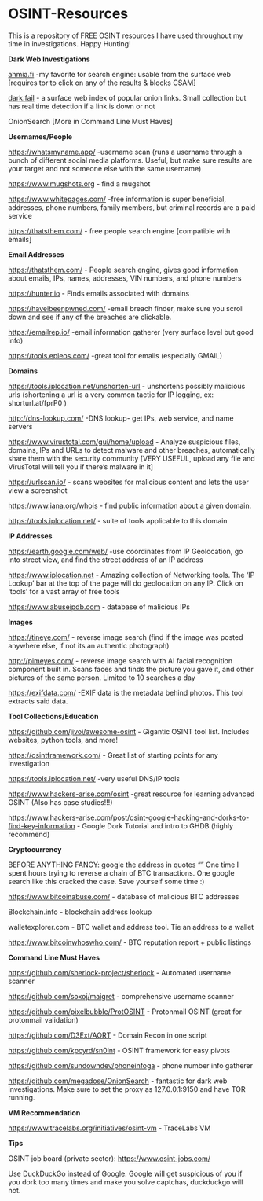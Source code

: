 # OSINT-Resources
This is a repository of FREE OSINT resources I have used throughout my time in investigations. Happy Hunting!

**Dark Web Investigations**

[ahmia.fi](url) -my favorite tor search engine: usable from the surface web [requires tor to click on any of the results & blocks CSAM]

[dark.fail](url) - a surface web index of popular onion links. Small collection but has real time detection if a link is down or not

OnionSearch [More in Command Line Must Haves]

**Usernames/People**

https://whatsmyname.app/ -username scan (runs a username through a bunch of different social media platforms. Useful, but make sure results are your target and not someone else with the same username)

https://www.mugshots.org - find a mugshot 

https://www.whitepages.com/ -free information is super beneficial, addresses, phone numbers, family members, but criminal records are a paid service

https://thatsthem.com/ -  free people search engine [compatible with emails]


**Email Addresses**

https://thatsthem.com/ - People search engine, gives good information about emails, IPs, names, addresses, VIN numbers, and phone numbers

https://hunter.io - Finds emails associated with domains

https://haveibeenpwned.com/ -email breach finder, make sure you scroll down and see if any of the breaches are clickable. 

https://emailrep.io/ -email information gatherer (very surface level but good info)

https://tools.epieos.com/ -great tool for emails (especially GMAIL)



**Domains**

https://tools.iplocation.net/unshorten-url  - unshortens possibly malicious urls (shortening a url is a very common tactic for IP logging, ex: shorturl.at/fprP0 )

http://dns-lookup.com/ -DNS lookup- get IPs, web service, and name servers

https://www.virustotal.com/gui/home/upload - Analyze suspicious files, domains, IPs and URLs to detect malware and other breaches, automatically share them with the security community [VERY USEFUL, upload any file and VirusTotal will tell you if there’s malware in it]

https://urlscan.io/ - scans websites for malicious content and lets the user view a screenshot

https://www.iana.org/whois - find public information about a given domain.

https://tools.iplocation.net/ - suite of tools applicable to this domain


**IP Addresses**

https://earth.google.com/web/ -use coordinates from IP Geolocation, go into street view, and find the street address of an IP address

https://www.iplocation.net - Amazing collection of Networking tools. The ‘IP Lookup’ bar at the top of the page will do geolocation on any IP. Click on ‘tools’ for a vast array of free tools

https://www.abuseipdb.com - database of malicious IPs

**Images**

https://tineye.com/ - reverse image search (find if the image was posted anywhere else, if not its an authentic photograph)

http://pimeyes.com/ - reverse image search with AI facial recognition component built in. Scans faces and finds the picture you gave it, and other pictures of the same person. Limited to 10 searches a day

https://exifdata.com/ -EXIF data is the metadata behind photos. This tool extracts said data.


**Tool Collections/Education**

https://github.com/jivoi/awesome-osint  - Gigantic OSINT tool list. Includes websites, python tools, and more! 

https://osintframework.com/ - Great list of starting points for any investigation

https://tools.iplocation.net/ -very useful DNS/IP tools

https://www.hackers-arise.com/osint -great resource for learning advanced OSINT (Also has case studies!!!)

https://www.hackers-arise.com/post/osint-google-hacking-and-dorks-to-find-key-information - Google Dork Tutorial and intro to GHDB (highly recommend)

**Cryptocurrency**

BEFORE ANYTHING FANCY: google the address in quotes “” 
One time I spent hours trying to reverse a chain of BTC transactions. One google search like this cracked the case. Save yourself some time :)

https://www.bitcoinabuse.com/ - database of malicious BTC addresses

Blockchain.info - blockchain address lookup

walletexplorer.com - BTC wallet and address tool. Tie an address to a wallet

https://www.bitcoinwhoswho.com/ - BTC reputation report + public listings


**Command Line Must Haves**

https://github.com/sherlock-project/sherlock - Automated username scanner

https://github.com/soxoj/maigret - comprehensive username scanner  

https://github.com/pixelbubble/ProtOSINT - Protonmail OSINT (great for protonmail validation) 

https://github.com/D3Ext/AORT - Domain Recon in one script

https://github.com/kpcyrd/sn0int - OSINT framework for easy pivots

https://github.com/sundowndev/phoneinfoga - phone number info gatherer

https://github.com/megadose/OnionSearch - fantastic for dark web investigations. Make sure to set the proxy as 127.0.0.1:9150 and have TOR running.

**VM Recommendation**

https://www.tracelabs.org/initiatives/osint-vm - TraceLabs VM 


**Tips**

OSINT job board (private sector): https://www.osint-jobs.com/

Use DuckDuckGo instead of Google. Google will get suspicious of you if you dork too many times and make you solve captchas, duckduckgo will not.

